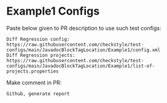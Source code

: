 # Example1 Configs
Paste below given to PR description to use such test configs:
```
Diff Regression config: https://raw.githubusercontent.com/checkstyle/test-configs/main/JavadocBlockTagLocation/Example1/config.xml
Diff Regression projects: https://raw.githubusercontent.com/checkstyle/test-configs/main/JavadocBlockTagLocation/Example1/list-of-projects.properties
```
Make comment in PR:
```
Github, generate report
```
